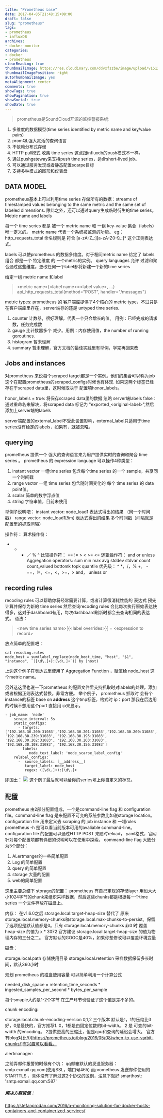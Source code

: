 ```yaml
---
title: "Prometheus base"
date: 2017-04-05T21:48:15+08:00
draft: false
slug: "prometheus"
tags:
- prometheus
- influxDB
archives:
- docker-monitor
categories:
- docker
- prometheus
clearReading: true
thumbnailImage: https://res.cloudinary.com/ddvxfzzbe/image/upload/v1513355321/Real_gaggav.png
thumbnailImagePosition: right
autoThumbnailImage: yes
metaAlignment: center
comments: true
showTags: true
showPagination: true
showSocial: true
showDate: true
---
```


>prometheus是SoundCloud开源的监控警报系统:
1. 多维度的数据模型(time series identified by metric name and key/value pairs)
2. promQL强大灵活的查询语言
3. 不依赖分布式存储
4. HTTP pull模式 收集 time series 这点跟influxdb的push模式不一样。
5. 通过pushgateway来支持push time series，适合short-lived job。
6. 可以通过服务发现或者静态配置scarpe目标
7. 支持多种模式的图形和仪表盘


## DATA MODEL
prometheus基本上可以利用time series 存储所有的数据：streams of timestamped values belonging to the same metric and the same set of labeled dimensions.
除此之外，还可以通过query生成临时衍生的time series。
Metric name and labels

每一个 time series 都是 被一个 metric name 和 一组 key-value 集合（labels） 唯一定义的。
metric name 代表一个系统被监测的功能。 eg：http_requests_total  命名规则是 符合 [a-zA-Z_:][a-zA-Z0-9_:]* 这个正则表达式。

labels 可以使prometheus 的数据多维度。对于相同metric name 给定了 labels组合 都是一个 特定维度 的 一个metric的实例。
query languages 允许 过滤和聚合通过这些维度，更改任何一个label都将新建一个新的time series

给定一组 metric name 和label
> \<metric name\>{\<label name\>=\<label value\>, ...}
> api_http_requests_total{method="POST", handler="/messages"}

metric types:
    prometheus 的 客户端库提供了4个核心的 metric type，不过只是在客户端库里存在，server端存的还是 untyped time series.
1. counter
    计数器，很好理解，代表一个只会增长的值。 用例：已经完成的请求数，任务完成数
2. gauge
    比计数器多个 减少。用例：内存使用值，the number of running goroutines.
3. histogram
    暂未理解
4. summary
    暂未理解，官方文档的最佳实践里有举例，学完再回来改

## Jobs and instances
对prometheus 来说每个scraped target都是一个实例。他们的集合可以称为job
这个在配置prometheus的scraped_configs时候也有体现.
如果这两个标签已经存在于scraped data里，这时候取决于 配置项honor_labels。

honor_labels = true: 将保存scraped data里的数据 忽略 server端labels
false： 通过重命名来解决，将scraped data  标记为 "exported_\<original-label\>",然后添加上server端的labels

server端配置的external_label不受此设置影响，external_label只适用于time series没有给定的labels，如果有，就被忽略。

## querying
prometheus 提供一个 强大的查询语言来为用户提供实时的查询和聚合 time series 。
prometheus 的 expression language 可以操作4种类型：
1. instant vector 一组time series 包含每个time series 的一个 sample，共享同一个时间戳
2. range vector   一组 time series 包含随时间变化的  每个 time series 的 data point值。
3. scalar 简单的数字浮点值
4. string 字符串值，目前未使用

举例子说明吧：
instant vector:  node_load1 表达式得出的结果 （同一个时间戳）
range vector: node_load1[5m] 表达式得出的结果 多个时间戳（间隔就是 配置里的抓取间隔）

操作符：
算术操作符：
+ - * ／ %  ^
比较操作符：
==  != > < >= <=
逻辑操作符：
and or unless
Aggregation operators:
sum min max avg stddev stdvar count count_valued bottomk topk quantile
优先级：
^
*，/，%
+， -
==，!=，<=，<，>=，>
and， unless
or


## recording rules
recoding rules 可以帮助你将经常需要计算，或者计算很消耗性能的 表达式 预先计算并保存为新的 time series 然后查询recoding rules 会比每次执行原始表达快得多，这对于dashboard有用，每次dashboard刷新时都会去查询相同的表达式。
语法：
> \<new time series name\>[{\<label overrides\>}] = \<expression to record\>

放点简单的配置吧：
```
cat recoding.rules
node_host = sum(label_replace(node_boot_time, "host", "$1", "instance", `([\d\.]+):[\d\.]+`)) by (host)
```
上边这个例子在表达式里使用了 Aggregation  Function ，赋值给 node_host 这个metric name。

另外这这里也说一下prometheus 的配置文件里支持抓取时对labels的处理。添加或者根据正则表达式替换，非常方便。
举个例子，
prometheus 抓取时 会有个instance的标签 base on __address__ 这个tmp标签，格式时 ip：port
那我在后边用的时候不想用这个port 直接用 ip来显示。
```
- job_name: 'node'
    scrape_interval: 5s
    static_configs:
      - targets: ['192.168.30.200:31083','192.168.30.201:31083','192.168.30.209:31083','192.168.30.210:31083','192.168.30.211:31083','192.168.30.214:31083','192.168.30.215:31083', '192.168.30.239:31083', '192.168.30.195:31083', '192.168.30.202:31083', '192.168.30.203:31083', '192.168.30.108:31083', '192.168.30.156:31083']
        labels:
           node_text_label: 'node_scarpe_label_config'
    relabel_configs:
      -  source_labels: [__address__]
         target_label: node_host
         regex: ([\d\.]+):[\d\.]+
```
即国土：
![](http://opiq5jspn.bkt.clouddn.com/prometheus.png)
这个例子最后就可以给你的series填上你自定义的标签。

## 配置
prometheus 由2部分配置组成，一个是command-line flag 和 configuration file。command-line flag 是来配置不可变的系统参数比如说storage location。 configuration file 用来定义去 scraping 的 job instance 和 一堆rules
prometheus -h 是可以看当前版本可用的avaliable command-line。
configuration file 的配置可以通过HTTP POST 来随时reload， yaml格式，官网针对每个配置项都有详细的说明可以在使用中探索。
command-line flag 大致分为5个部分：
1. ALertmanger的一些简单配置
2. Log 的简单配置
3. query 的简单配置
4. storage 大量的配置
5. web的简单配置

这里主要总结下 storage的配置：
prometheus 有自己定规的存储layer 用恒大大小1024字节的chunk来组织采样数据，然后这些chunks都是根据每一个time series 一个文件存放在磁盘上。

内存：
在v1.6.0之后 storage.local.target-heap-size 替代了 原来storage.local.memory-chunks和storage.local.max-chunks-to-persist。保留了选项但是默认值都是0。只有 storage.local.memory-chunks 非0 时 覆盖 heap-size 的值为 x * 3072
官方建议 storage.local.target-heap-size 的值为物理内存的三分之二。
官方默认的GOGC是40%，如果你想修改可以覆盖环境变量

磁盘：

storage.local.path 存储使用目录
storage.local.retention 采样数据保留多长时间，默认360小时

规划 prometheus 的磁盘使用容量 可以简单利用一个计算公式

needed_disk_space = retention_time_seconds * ingested_samples_per_second * bytes_per_sample

每个smaple大约是1-2个字节
在生产环节也验证了这个值是差不多的。

chunk encoding:

storage.local.chunk-encoding-version  0,1,2 三个版本
默认是1，1的压缩比0好，0是最快的，官方推荐1.
0，1都是由固定位数的bit-width。  2 是 可变的bit-width 的encoding。
2提供更高的压缩比，但是cpu和查询的延迟会增大。
官方有blog对比!()[https://prometheus.io/blog/2016/05/08/when-to-use-varbit-chunks/]有兴趣可以看看。

alertmanager:

之前弄邮件报警的时候有个坑：
qq邮箱默认的发送服务器：
smtp.exmail.qq.com(使用SSL，端口号465)
而prometheus 发送邮件使用的 STARTTLS  ，具体没有了解过这2个协议的区别，注意下就好
smarthost: 'smtp.exmail.qq.com:587'




##### 解决方案资源：
https://stefanprodan.com/2016/a-monitoring-solution-for-docker-hosts-containers-and-containerized-services/





















